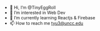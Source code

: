 - 👋 Hi, I’m @TinyEggRoll
- 👀 I’m interested in Web Dev
- 🌱 I’m currently learning Reactjs & Firebase 
- 📫 How to reach me tyu3@uncc.edu

